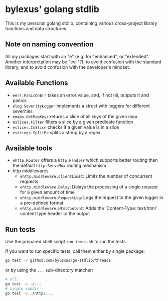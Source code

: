 # bylexus' golang stdlib

This is my personal golang stdlib, containing various cross-project library functions
and data structures.

## Note on naming convention

All my packages start with an "e" (e.g. for "enhanced", or "extended". Another interpretation may be "evil"?),
to avoid confusion with the standard library, and to avoid confusion with the developer's mindset.

## Available Functions

* `eerr.PanicOnErr` takes an error value, and, if not nil, outputs it and panics.
* `elog.SeverityLogger` implements a struct with loggers for different severities
* `emaps.GetMapKeys` returns a slice of all keys of the given map
* `eslices.Filter` filters a slice by a given predicate function
* `eslices.InSlice` checks if a given value is in a slice
* `estrings.SplitRe` splits a string by a regex

## Available tools

* `ehttp.Router` offers a `http.Handler` which supports better routing than the default `http.ServeMux` routing mechanism
* http middlewares
	* `ehttp.middleware.ClientLimit`: Limits the number of concurrent requests
	* `ehttp.middleware.Delay`: Delays the processing of a single request for a given amount of time
	* `ehttp.middleware.RequestLog`: Logs the request to the given logger in a pre-defined format
	* `ehttp.middleware.HtmlContent`: Adds the 'Content-Type: text/html' content type header to the output

## Run tests

Use the prepared shell script `run-tests.sh` to run the tests.

If you want to run specific tests, call them either by single package:

```sh
go test -v github.com/bylexus/go-stdlib/threads
```

or by using the `...` sub-directory matcher:

```sh
# all:
go test -v ./...
# single subdir:
go test -v ./http/...
```
